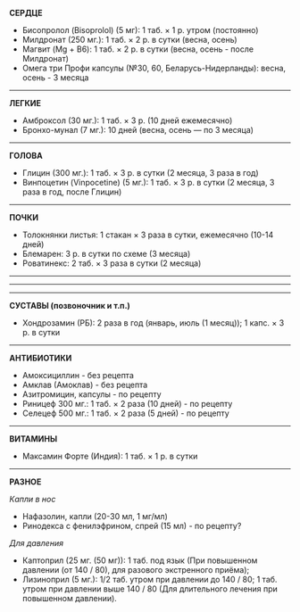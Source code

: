 **СЕРДЦЕ**
- Бисопролол (Bisoprolol) (5 мг):  1 таб. × 1 р. утром (постоянно)
- Милдронат (250 мг.):  1 таб. × 2 р. в сутки (весна, осень)
- Магвит (Mg + B6): 1 таб. × 2 р. в сутки (весна, осень - после Милдронат)
- Омега три Профи капсулы (№30, 60, Беларусь-Нидерланды): весна, осень - 3 месяца

___

**ЛЕГКИЕ**
- Амброксол (30 мг.): 1 таб. × 3 р. (10 дней ежемесячно)
- Бронхо-мунал (7 мг.): 10 дней (весна, осень — по 3 месяца)

___

**ГОЛОВА**
- Глицин (300 мг.): 1 таб. × 3 р. в сутки (2 месяца, 3 раза в год)
- Винпоцетин (Vinpocetine) (5 мг.): 1 таб. × 3 р. в сутки (2 месяца, 3 раза в год, после Глицин)

___

**ПОЧКИ**
- Толокнянки листья: 1 стакан × 3 раза в сутки, ежемесячно (10-14 дней)
- Блемарен: 3 р. в сутки по схеме (3 месяца)
- Роватинекс: 2 таб. × 3 раза в сутки (2 месяца)

___
___
___

**СУСТАВЫ (позвоночник и т.п.)**
- Хондрозамин (РБ): 2 раза в год (январь, июль (1 месяц)); 1 капс. × 3 р. в сутки

___

**АНТИБИОТИКИ**
- Амоксициллин - без рецепта
- Амклав (Амоклав) - без рецепта
- Азитромицин, капсулы - по рецепту
- Риницеф 300 мг.: 1 таб. × 2 раза (10 дней) - по рецепту
- Селецеф 500 мг.: 1 таб. × 2 раза (5 дней) - по рецепту

___

**ВИТАМИНЫ**
- Максамин Форте (Индия): 1 таб. × 1 р. в сутки

___

**РАЗНОЕ**

*Капли в нос*
- Нафазолин, капли (20-30 мл, 1 мг/мл)
- Ринодекса с фенилэфрином, спрей (15 мл) - по рецепту?

*Для давления*
- Каптоприл (25 мг. (50 мг)): 1 таб. под язык (При повышенном давлении (от 140 / 80), для разового экстренного приёма);
- Лизиноприл (5 мг.): 1/2 таб. утром при давлении до 140 / 80; 1 таб. утром при давлении выше 140 / 80 (Для длительного лечения при повышенном давлении).